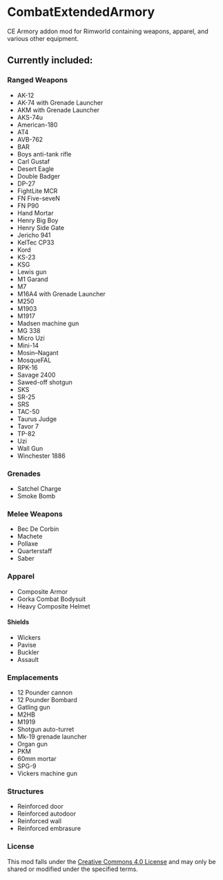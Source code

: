 # CombatExtendedArmory
CE Armory addon mod for Rimworld containing weapons, apparel, and various other equipment.

## Currently included:

### Ranged Weapons
- AK-12
- AK-74 with Grenade Launcher
- AKM with Grenade Launcher
- AKS-74u
- American-180
- AT4
- AVB-762
- BAR
- Boys anti-tank rifle
- Carl Gustaf
- Desert Eagle
- Double Badger
- DP-27
- FightLite MCR
- FN Five-seveN
- FN P90
- Hand Mortar
- Henry Big Boy
- Henry Side Gate
- Jericho 941
- KelTec CP33
- Kord
- KS-23
- KSG
- Lewis gun
- M1 Garand
- M7
- M16A4 with Grenade Launcher
- M250
- M1903
- M1917
- Madsen machine gun
- MG 338
- Micro Uzi
- Mini-14
- Mosin–Nagant
- MosqueFAL
- RPK-16
- Savage 2400
- Sawed-off shotgun
- SKS
- SR-25
- SRS
- TAC-50
- Taurus Judge
- Tavor 7
- TP-82
- Uzi
- Wall Gun
- Winchester 1886

### Grenades

- Satchel Charge
- Smoke Bomb

### Melee Weapons
- Bec De Corbin
- Machete
- Pollaxe
- Quarterstaff
- Saber

### Apparel
- Composite Armor
- Gorka Combat Bodysuit
- Heavy Composite Helmet

#### Shields
- Wickers
- Pavise
- Buckler
- Assault

### Emplacements
- 12 Pounder cannon
- 12 Pounder Bombard
- Gatling gun
- M2HB
- M1919
- Shotgun auto-turret
- Mk-19 grenade launcher
- Organ gun
- PKM
- 60mm mortar
- SPG-9
- Vickers machine gun

### Structures
- Reinforced door
- Reinforced autodoor
- Reinforced wall
- Reinforced embrasure

### License
This mod falls under the [Creative Commons 4.0 License](https://creativecommons.org/licenses/by-nc-sa/4.0/) and may only be shared or modified under the specified terms.
